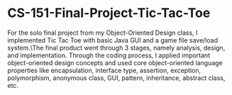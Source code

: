 # CS-151-Final-Project-Tic-Tac-Toe
For the solo final project from my Object-Oriented Design class, I implemented Tic Tac Toe with basic Java GUI and a game file save/load system.\The final product went through 3 stages, namely analysis, design, and implementation. Through the coding process, I applied important object-oriented design concepts and used core object-oriented language properties like encapsulation, interface type, assertion, exception, polymorphism, anonymous class, GUI, pattern, inheritance, abstract class, etc.
